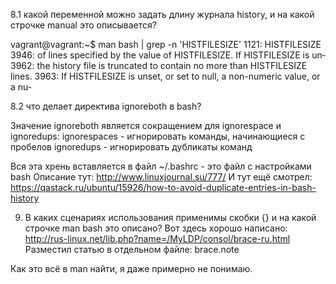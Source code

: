 8.1 какой переменной можно задать длину журнала history, и на какой строчке manual это описывается?

vagrant@vagrant:~$ man bash | grep -n 'HISTFILESIZE'
1121:       HISTFILESIZE
3946:       of lines specified by the value of HISTFILESIZE.  If HISTFILESIZE is  un‐
3962:       the history file is truncated to contain no more than HISTFILESIZE lines.
3963:       If  HISTFILESIZE  is unset, or set to null, a non-numeric value, or a nu‐

8.2 что делает директива ignoreboth в bash?

Значение ignoreboth является сокращением для ignorespace и ignoredups:
	ignorespaces - игнорировать команды, начинающиеся с пробелов
	ignoredups - игнорировать дубликаты команд
	
Вся эта хрень вставляется в файл ~/.bashrc - это файл с настройками bash
Описание тут: http://www.linuxjournal.su/777/
И тут ещё смотрел: https://qastack.ru/ubuntu/15926/how-to-avoid-duplicate-entries-in-bash-history

9. В каких сценариях использования применимы скобки {} и на какой строчке man bash это описано?
Вот здесь хорошо написано: http://rus-linux.net/lib.php?name=/MyLDP/consol/brace-ru.html
Разместил статью в отдельном файле: brace.note

Как это всё в man найти, я даже примерно не понимаю.











